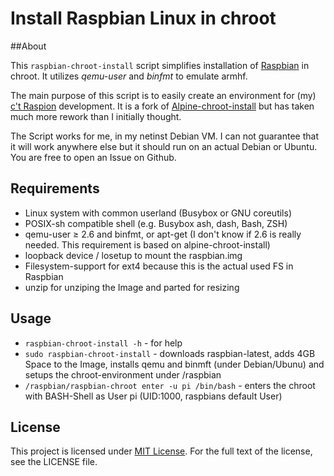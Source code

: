 # Install Raspbian Linux in chroot 
##About

This `raspbian-chroot-install` script simplifies installation of [Raspbian](https://www.raspbian.org/) in chroot.
It utilizes _qemu-user_ and _binfmt_ to emulate armhf.

The main purpose of this script is to easily create an environment for (my) [c't Raspion](https://github.com/ct-Open-Source/ctraspion) development.
It is a fork of [Alpine-chroot-install](https://github.com/alpinelinux/alpine-chroot-install) but has taken much more rework than I initially thought.

The Script works for me, in my netinst Debian VM. I can not guarantee that it will work anywhere else but it should run on an actual Debian or Ubuntu. You are free to open an Issue on Github.


## Requirements

* Linux system with common userland (Busybox or GNU coreutils) 
* POSIX-sh compatible shell (e.g. Busybox ash, dash, Bash, ZSH)
* qemu-user ≥ 2.6 and binfmt, or apt-get (I don't know if 2.6 is really needed. This requirement is based on alpine-chroot-install)
* loopback device / losetup to mount the raspbian.img
* Filesystem-support for ext4 because this is the actual used FS in Raspbian
* unzip for unziping the Image and parted for resizing

## Usage
* `raspbian-chroot-install -h` - for help
* `sudo raspbian-chroot-install` - downloads raspbian-latest, adds 4GB Space to the Image, installs qemu and binmft (under Debian/Ubunu) and setups the chroot-environment under /raspbian
*	`/raspbian/raspbian-chroot enter -u pi /bin/bash` - enters the chroot with BASH-Shell as User pi (UID:1000, raspbians default User)


## License

This project is licensed under [MIT License](http://opensource.org/licenses/MIT/).
For the full text of the license, see the LICENSE file.
